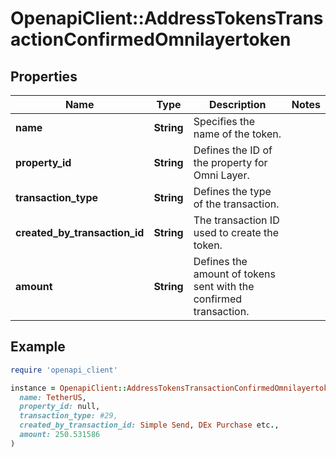 # OpenapiClient::AddressTokensTransactionConfirmedOmnilayertoken

## Properties

| Name | Type | Description | Notes |
| ---- | ---- | ----------- | ----- |
| **name** | **String** | Specifies the name of the token. |  |
| **property_id** | **String** | Defines the ID of the property for Omni Layer. |  |
| **transaction_type** | **String** | Defines the type of the transaction. |  |
| **created_by_transaction_id** | **String** | The transaction ID used to create the token. |  |
| **amount** | **String** | Defines the amount of tokens sent with the confirmed transaction. |  |

## Example

```ruby
require 'openapi_client'

instance = OpenapiClient::AddressTokensTransactionConfirmedOmnilayertoken.new(
  name: TetherUS,
  property_id: null,
  transaction_type: #29,
  created_by_transaction_id: Simple Send, DEx Purchase etc.,
  amount: 250.531586
)
```

